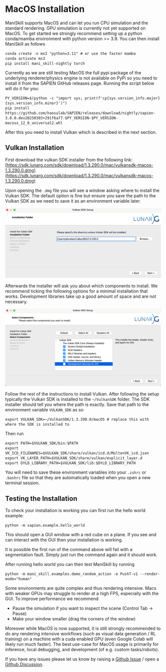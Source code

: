 # MacOS Installation

ManiSkill supports MacOS and can let you run CPU simulation and the standard rendering. GPU simulation is currently not yet supported on MacOS. To get started we strongly recommend setting up a python conda/mamba environment with python version >= 3.9. You can then install ManiSkill as follows

```
conda create -n ms3 "python=3.11" # or use the faster mamba
conda activate ms3
pip install mani_skill-nightly torch
```

Currently as we are still testing MacOS the full pypi package of the underlying renderer/physics engine is not available on PyPi so you need to install it from the SAPIEN GitHub releases page. Running the script below will do it for you:

```
PY_VERSION=$(python -c "import sys; print(f'cp{sys.version_info.major}{sys.version_info.minor}')")
pip install https://github.com/haosulab/SAPIEN/releases/download/nightly/sapien-3.0.0.dev20250303+291f6a77-$PY_VERSION-$PY_VERSION-macosx_12_0_universal2.whl
```

After this you need to install Vulkan which is described in the next section.

## Vulkan Installation

First download the vulkan SDK installer from the following link: [https://sdk.lunarg.com/sdk/download/1.3.290.0/mac/vulkansdk-macos-1.3.290.0.dmg](https://sdk.lunarg.com/sdk/download/1.3.290.0/mac/vulkansdk-macos-1.3.290.0.dmg)

Upon opening the `.dmg` file you will see a window asking where to install the Vulkan SDK. The default option is fine but ensure you save the path to the Vulkan SDK as we need to save it as an environment variable later.

![](./images/vulkan_path_installation.png)

Afterwards the installer will ask you about which components to install. We recommend ticking the following options for a minimal installation that works. Development libraries take up a good amount of space and are not necessary.

![](./images/vulkan_components_installation.png)

Follow the rest of the instructions to install Vulkan. After following the setup typically the Vulkan SDK is installed to the `~/VulkanSDK` folder. The SDK installer should tell you where the path is exactly. Save that path to the environment variable `VULKAN_SDK` as so

```
export VULKAN_SDK=~/VulkanSDK/1.3.290.0/macOS # replace this with where the SDK is installed to
```

Then run
```
export PATH=$VULKAN_SDK/bin:$PATH
export VK_ICD_FILENAMES=$VULKAN_SDK/share/vulkan/icd.d/MoltenVK_icd.json
export VK_LAYER_PATH=$VULKAN_SDK/share/vulkan/explicit_layer.d
export DYLD_LIBRARY_PATH=$VULKAN_SDK/lib:$DYLD_LIBRARY_PATH
```

You will need to save these environment variables into your `.zshrc` or `.bashrc` file so that they are automatically loaded when you open a new terminal session.

## Testing the Installation

To check your installation is working you can first run the hello world example:

```
python -m sapien.example.hello_world
```

This should open a GUI window with a red cube on a plane. If you see and can interact with the GUI then your installation is working.

It is possible the first run of the command above will fail with a segmentation fault. Simply just run the command again and it should work.

After running hello world you can then test ManiSkill by running

```
python -m mani_skill.examples.demo_random_action -e PushT-v1 --render-mode="human"
```

Some environments are quite complex and thus rendering intensive. Macs with weaker GPUs may struggle to render at a high FPS, especially with the GUI. To improve performance we recommend
- Pause the simulation if you want to inspect the scene (Control Tab -> Pause)
- Make your window smaller (drag the corners of the window)

Moreover while MacOS is now supported, it is still strongly recommended to do any rendering intensive workflows (such as visual data generation / RL training) on a machine with a cuda enabled GPU (even Google Colab will likely run much faster). The best use-case for MacOS usage is primarily for inference, local debugging, and development (of e.g. custom tasks/robots).

If you have any issues please let us know by raising a [Github Issue](https://github.com/haosulab/ManiSkill/issues) / open a [Github Discussion](https://github.com/haosulab/ManiSkill/discussions).